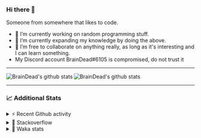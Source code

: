 ### Hi there 👋

Someone from somewhere that likes to code.

- 🔭 I’m currently working on random programming stuff.
- 🌱 I’m currently expanding my knowledge by doing the above.
- 👯 I’m free to collaborate on anything really, as long as it's interesting and I can learn something.
- My Discord account BrainDead#6105 is compromised, do not trust it
<hr>


<img alt="BrainDead's github stats" align="left" src="https://github-readme-stats.vercel.app/api?username=albertopoljak&count_private=true&show_icons=true&theme=radical&hide_border=true"/>
<img alt="BrainDead's github stats" align="left" src="https://github-readme-stats.vercel.app/api/top-langs/?username=albertopoljak&layout=compact&theme=radical&hide_border=true&card_width=250"/>
<br clear="left"/>

<hr>

### 📈 Additional Stats

<details>
  <summary>⚡ Recent Github activity</summary>
  <br/>

  <!--START_SECTION:activity-->
1. 🎉 Merged PR [#8](https://github.com/albertopoljak/orindance.party/pull/8) in [albertopoljak/orindance.party](https://github.com/albertopoljak/orindance.party)
2. 🗣 Commented on [#7](https://github.com/albertopoljak/orindance.party/issues/7) in [albertopoljak/orindance.party](https://github.com/albertopoljak/orindance.party)
3. 🎉 Merged PR [#6](https://github.com/albertopoljak/orindance.party/pull/6) in [albertopoljak/orindance.party](https://github.com/albertopoljak/orindance.party)
4. 🗣 Commented on [#6](https://github.com/albertopoljak/orindance.party/issues/6) in [albertopoljak/orindance.party](https://github.com/albertopoljak/orindance.party)
5. 🗣 Commented on [#7](https://github.com/albertopoljak/orindance.party/issues/7) in [albertopoljak/orindance.party](https://github.com/albertopoljak/orindance.party)
  <!--END_SECTION:activity-->
</details>

<details>
  <summary>👀 Stackoverflow</summary>

  [![Omid Nikrah StackOverflow](https://github-readme-stackoverflow.vercel.app/?userID=11311072&theme=dark)](https://stackoverflow.com/users/11311072/braindead)

</details>

<details>
  <summary>🤖 Waka stats</summary>
  <br/>

  <!--START_SECTION:waka-->
![Profile Views](http://img.shields.io/badge/Profile%20Views-18-blue)

![Lines of code](https://img.shields.io/badge/From%20Hello%20World%20I%27ve%20Written-260485%20lines%20of%20code-blue)

**🐱 My Github Data** 

> 🏆 622 Contributions in the Year 2021
 > 
> 📦 148.7 kB Used in Github's Storage 
 > 
> 💼 Opted to Hire
 > 
> 📜 33 Public Repositories 
 > 
> 🔑 8 Private Repositories  
 > 
**I'm an Early 🐤** 

```text
🌞 Morning    134 commits    █████░░░░░░░░░░░░░░░░░░░░   19.76% 
🌆 Daytime    256 commits    █████████░░░░░░░░░░░░░░░░   37.76% 
🌃 Evening    195 commits    ███████░░░░░░░░░░░░░░░░░░   28.76% 
🌙 Night      93 commits     ███░░░░░░░░░░░░░░░░░░░░░░   13.72%

```
📅 **I'm Most Productive on Tuesday** 

```text
Monday       105 commits    ███░░░░░░░░░░░░░░░░░░░░░░   15.49% 
Tuesday      129 commits    ████░░░░░░░░░░░░░░░░░░░░░   19.03% 
Wednesday    121 commits    ████░░░░░░░░░░░░░░░░░░░░░   17.85% 
Thursday     121 commits    ████░░░░░░░░░░░░░░░░░░░░░   17.85% 
Friday       74 commits     ██░░░░░░░░░░░░░░░░░░░░░░░   10.91% 
Saturday     55 commits     ██░░░░░░░░░░░░░░░░░░░░░░░   8.11% 
Sunday       73 commits     ██░░░░░░░░░░░░░░░░░░░░░░░   10.77%

```


📊 **This Week I Spent My Time On** 

```text
💬 Programming Languages: 
Python                   13 hrs 33 mins      ██████████████████░░░░░░░   74.35% 
XML                      4 hrs 32 mins       ██████░░░░░░░░░░░░░░░░░░░   24.87% 
Gettext Catalog          6 mins              ░░░░░░░░░░░░░░░░░░░░░░░░░   0.63% 
CSV                      1 min               ░░░░░░░░░░░░░░░░░░░░░░░░░   0.1% 
Markdown                 0 secs              ░░░░░░░░░░░░░░░░░░░░░░░░░   0.05%

🐱‍💻 Projects: 
odoo_14_fresh            18 hrs 14 mins      █████████████████████████   100.0% 
emoji-site               0 secs              ░░░░░░░░░░░░░░░░░░░░░░░░░   0.0%

💻 Operating System: 
Linux                    18 hrs 14 mins      █████████████████████████   100.0% 
Windows                  0 secs              ░░░░░░░░░░░░░░░░░░░░░░░░░   0.0%

```

**I Mostly Code in Python** 

```text
Python                   29 repos            ████████████████████░░░░░   80.56% 
Java                     4 repos             ██░░░░░░░░░░░░░░░░░░░░░░░   11.11% 
TypeScript               1 repo              ░░░░░░░░░░░░░░░░░░░░░░░░░   2.78% 
JavaScript               1 repo              ░░░░░░░░░░░░░░░░░░░░░░░░░   2.78% 
HTML                     1 repo              ░░░░░░░░░░░░░░░░░░░░░░░░░   2.78%

```



 Last Updated on 23/10/2021
<!--END_SECTION:waka-->
</details>
